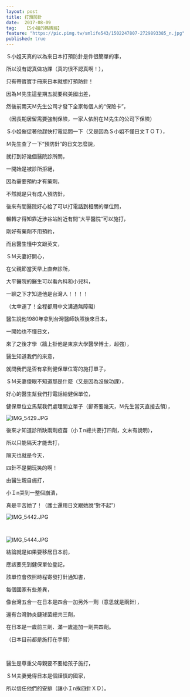 ```yaml
---
layout: post
title: 打預防針
date:  2017-08-09
tag:   【S小姐的媽媽經】
feature: "https://pic.pimg.tw/smlife543/1502247807-2729893385_n.jpg"
published: true 
---
```

<p>Ｓ小姐天真的以為來日本打預防針是件很簡單的事，</p>

<p>所以沒有認真做功課（真的很不認真啊！），</p>

<p>只有帶寶寶手冊來日本就想打預防針！</p>

<p>因為Ｍ先生這星期五就要飛美國出差，</p>

<p>然後前兩天Ｍ先生公司才發下全家每個人的“保險卡”，</p>

<p>（因長期居留需要強制保險，一家人依附在Ｍ先生的公司下保險）</p>

<p>Ｓ小姐催促著他趕快打電話問一下（又是因為Ｓ小姐不懂日文ＴＯＴ），</p>

<p>Ｍ先生查了一下“預防針”的日文怎麼說，</p>

<p>就打到好幾個醫院診所問，</p>

<p>一開始是被診所拒絕，</p>

<p>因為需要預約才有藥劑，</p>

<p>不然就是只有成人預防針，</p>

<p>後來有間醫院好心給了可以打電話到相關的單位問，</p>

<p>輾轉才得知靠近涉谷站附近有間“大平醫院“可以施打，</p>

<p>剛好有藥劑不用預約，</p>

<p>而且醫生懂中文跟英文，</p>

<p>ＳＭ夫妻好開心，</p>

<p>在父親節當天早上直奔診所，</p>

<p>大平醫院的醫生可以看內科和小兒科，</p>

<p>一聊之下才知道他是台灣人！！！！</p>

<p>（太幸運了！全程都用中文溝通無障礙）</p>

<p>醫生說他1980年拿到台灣醫師執照後來日本，</p>

<p>一開始也不懂日文，</p>

<p>來了之後才學（牆上掛他是東京大學醫學博士，超強），</p>

<p>醫生知道我們的來意，</p>

<p>就問我們是否有拿到健保單位寄的施打單子，</p>

<p>ＳＭ夫妻傻眼不知道那是什麼（又是因為沒做功課），</p>

<p>好心的醫生幫我們打電話給健保單位，</p>

<p>健保單位立馬幫我們處理開立單子（郵寄要幾天，Ｍ先生當天直接去領），</p>

<p><img alt="IMG_5429.JPG" src="https://pic.pimg.tw/smlife543/1502247807-2729893385_n.jpg" title="IMG_5429.JPG"></p>

<p>後來才知道診所缺兩劑疫苗（小Ｉn總共要打四劑，文末有說明），</p>

<p>所以只能隔天才能去打，</p>

<p>隔天也就是今天，</p>

<p>四針不是開玩笑的啊！</p>

<p>由醫生親自施打，</p>

<p>小Ｉn哭到一整個崩潰，</p>

<p>真是辛苦她了！（護士還用日文跟她說“對不起”）</p>

<p><img alt="IMG_5442.JPG" src="https://pic.pimg.tw/smlife543/1502247814-668921355_n.jpg" title="IMG_5442.JPG"></p>

<p>&nbsp;</p>

<p><img alt="IMG_5444.JPG" src="https://pic.pimg.tw/smlife543/1502247820-3698023016_n.jpg" title="IMG_5444.JPG"></p>

<p>結論就是如果要移居日本前，</p>

<p>應該要先到健保單位登記，</p>

<p>該單位會依照時程寄發打針通知書，</p>

<p>每個國家有些差異，</p>

<p>像台灣五合一在日本是四合一加另外一劑（意思就是兩針），</p>

<p>還有台灣肺炎鏈球菌總共三劑，</p>

<p>在日本是一歲前三劑、滿一歲追加一劑共四劑。</p>

<p>（日本目前都是施打在手臂）</p>

<p>&nbsp;</p>

<p>醫生是尊重父母親要不要給孩子施打，</p>

<p>ＳＭ夫妻覺得日本是個謹慎的國家，</p>

<p>所以信任他們的安排（讓小Ｉn挨四針ＸＤ）。</p>

